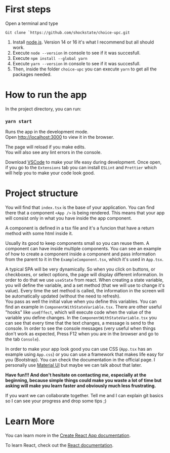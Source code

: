 # First steps

Open a terminal and type
```
Git clone `https://github.com/shockstate/choice-upc.git
```
1. Install [node.js](https://nodejs.org/en/). Version 14 or 16 it's what I recommend but all should work.
1. Execute `node --version` in console to see if it was succesfull.
1. Execute `npm install --global yarn`
1. Execute `yarn --version` in console to see if it was succesfull.
1. Then, inside the folder `choice-upc` you can execute `yarn` to get all the packages needed.

# How to run the app

In the project directory, you can run:

### `yarn start`

Runs the app in the development mode.\
Open [http://localhost:3000](http://localhost:3000) to view it in the browser.

The page will reload if you make edits.\
You will also see any lint errors in the console.

Download [VSCode](https://code.visualstudio.com/) to make your life easy during development. Once open, if you go to the `Extensions` tab you can install `ESLint` and `Prettier` which will help you to make your code look good. 

# Project structure

You will find that `index.tsx` is the base of your application. You can find there that a component `<App />` is being rendered. This means that your app will consist only in what you have inside the app component.

A component is defined in a tsx file and it's a funcion that have a return method with some html inside it.

Usually its good to keep components small so you can reuse them. A component can have inside multiple components.
You can see an example of how to create a component inside a component and pass information from the parent to it in the `ExampleComponent.tsx`, which it's used in `App.tsx`.

A typical SPA will be very dynamically. So when you click on buttons, or checkboxes, or select options, the page will display different information. In order to do that we use `useState` from react.
When creating a state variable, you will define the variable, and a set method (that we will use to change it's value).
Every time the set method is called, the information in the screen will be automatically updated (without the need to refresh).\
You pass as well the initial value when you define this variables. You can find an example in `ComponentWithStateVariable.tsx`.
There are other useful "hooks" like `useEffect`, which will execute code when the value of the variable you define changes.
In the `ComponentWithStateVariable.tsx` you can see that every time that the text changes, a message is send to the console. In order to see the console messages (very useful when things don't work as expected, Press F12 when you are in the browser and go to the tab `Console`).

In order to make your app look good you can use CSS (`App.tsx` has an example using `App.css`) or you can use a framework that makes life easy for you (Bootstrap). You can check the documentation in the official page. I personally use [Material UI](https://mui.com/) but maybe we can talk about that later.

<b>Have fun!!! And don't hesitate on contacting me, especially at the beginning, because simple things could make you waste a lot of time but asking will make you learn faster and obviously much less frustrating.</B>

If you want we can collaborate together. Tell me and I can explain git basics so I can see your progress and drop some tips ;)

# Learn More

You can learn more in the [Create React App documentation](https://facebook.github.io/create-react-app/docs/getting-started).

To learn React, check out the [React documentation](https://reactjs.org/).
